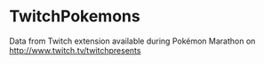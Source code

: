 ﻿# TwitchPokemons

Data from Twitch extension available during Pokémon Marathon on http://www.twitch.tv/twitchpresents

